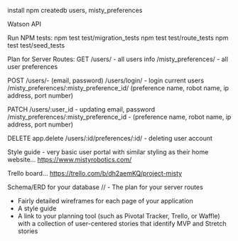 install npm
createdb users, misty_preferences

Watson API

Run NPM tests:
  npm test test/migration_tests
  npm test test/route_tests
  npm test test/seed_tests

Plan for Server Routes:
GET
/users/ - all users info
/misty_preferences/ - all user preferences

POST
/users/- (email, password)
/users/login/ - login current users
/misty_preferences/:misty_preference_id/ (preference name, robot name, ip address, port number)

PATCH
/users/:user_id - updating email, password
/misty_preferences/:misty_preference_id - (preference name, robot name, ip address, port number)

DELETE
app.delete
/users/:id/preferences/:id/ - deleting user account

Style guide - very basic user portal with similar styling as their home website... https://www.mistyrobotics.com/

Trello board... https://trello.com/b/dh2aemKQ/project-misty


Schema/ERD for your database
// - The plan for your server routes
- Fairly detailed wireframes for each page of your application
- A style guide
- A link to your planning tool (such as Pivotal Tracker, Trello, or Waffle) with a collection of user-centered stories that identify MVP and Stretch stories
